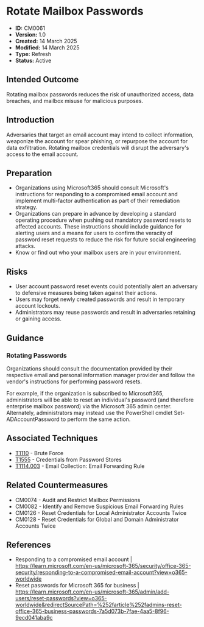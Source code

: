 # Rotate Mailbox Passwords

* **ID:** CM0061
* **Version:** 1.0
* **Created:** 14 March 2025
* **Modified:** 14 March 2025
* **Type:** Refresh
* **Status:** Active

## Intended Outcome 

Rotating mailbox passwords reduces the risk of unauthorized access, data breaches, and mailbox misuse for malicious purposes.

## Introduction

Adversaries that target an email account may intend to collect information, weaponize the account for spear phishing, or repurpose the account for data exfiltration. Rotating mailbox credentials will disrupt the adversary's access to the email account. 

## Preparation

- Organizations using Microsoft365 should consult Microsoft's instructions for responding to a compromised email account and implement multi-factor authentication as part of their remediation strategy.
- Organizations can prepare in advance by developing a standard operating procedure when pushing out mandatory password resets to affected accounts. These instructions should include guidance for alerting users and a means for users to confirm the veracity of password reset requests to reduce the risk for future social engineering attacks.
- Know or find out who your mailbox users are in your environment.

## Risks

- User account password reset events could potentially alert an adversary to defensive measures being taken against their actions. 
- Users may forget newly created passwords and result in temporary account lockouts.
- Administrators may reuse passwords and result in adversaries retaining or gaining access.

## Guidance

### Rotating Passwords

Organizations should consult the documentation provided by their respective email and personal information manager provider and follow the vendor's instructions for performing password resets. 

For example, if the organization is subscribed to Microsoft365, administrators will be able to reset an individual's password (and therefore enterprise mailbox password) via the Microsoft 365 admin center. Alternately, administrators may instead use the PowerShell cmdlet Set-ADAccountPassword to perform the same action. 

## Associated Techniques

- [T1110](https://attack.mitre.org/techniques/T1110/) - Brute Force
- [T1555](https://attack.mitre.org/techniques/T1555) - Credentials from Password Stores
- [T1114.003](https://attack.mitre.org/techniques/T1114/003/) - Email Collection: Email Forwarding Rule

## Related Countermeasures

- CM0074 - Audit and Restrict Mailbox Permissions
- CM0082 - Identify and Remove Suspicious Email Forwarding Rules
- CM0126 - Reset Credentials for Local Administrator Accounts Twice
- CM0128 - Reset Credentials for Global and Domain Administrator Accounts Twice

## References

- Responding to a compromised email account | <https://learn.microsoft.com/en-us/microsoft-365/security/office-365-security/responding-to-a-compromised-email-account?view=o365-worldwide>
- Reset passwords for Microsoft 365 for business | <https://learn.microsoft.com/en-us/microsoft-365/admin/add-users/reset-passwords?view=o365-worldwide&redirectSourcePath=%252farticle%252fadmins-reset-office-365-business-passwords-7a5d073b-7fae-4aa5-8f96-9ecd041aba9c>
